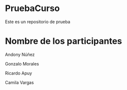 # PruebaCurso

Este es un repositorio de prueba

# Nombre de los participantes

Andony Núñez

Gonzalo Morales

Ricardo Apuy

Camila Vargas
